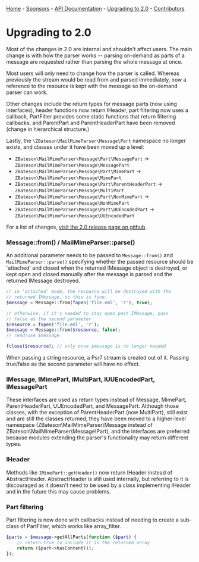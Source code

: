 [Home](/) - [Sponsors](/#sponsors) - [API Documentation](api/2.0) - [Upgrading to 2.0](upgrade-2.0) - [Contributors](/#contributors)

# Upgrading to 2.0

Most of the changes in 2.0 are internal and shouldn't affect users.  The main change is with how the parser works -- parsing on-demand as parts of a message are requested rather than parsing the whole message at once.

Most users will only need to change how the parser is called.  Whereas previously the stream would be read from and parsed immediately, now a reference to the resource is kept with the message so the on-demand parser can work.

Other changes include the return types for message parts (now using interfaces), header functions now return IHeader, part filtering now uses a callback, PartFilter provides some static functions that return filtering callbacks, and ParentPart and ParentHeaderPart have been removed (change in hierarchical structure.)

Lastly, the `\ZBateson\MailMimeParser\Message\Part` namespace no longer exists, and classes under it have been moved up a level:

- `ZBateson\MailMimeParser\Message\Part\MessagePart` -> `ZBateson\MailMimeParser\Message\MessagePart`
- `ZBateson\MailMimeParser\Message\Part\MimePart` -> `ZBateson\MailMimeParser\Message\MimePart`
- `ZBateson\MailMimeParser\Message\Part\ParentHeaderPart` -> `ZBateson\MailMimeParser\Message\MultiPart`
- `ZBateson\MailMimeParser\Message\Part\NonMimePart` -> `ZBateson\MailMimeParser\Message\NonMimePart`
- `ZBateson\MailMimeParser\Message\Part\UUEncodedPart` -> `ZBateson\MailMimeParser\Message\UUEncodedPart`

For a list of changes, [visit the 2.0 release page on github](https://github.com/zbateson/mail-mime-parser/releases/tag/2.0.0).

### Message::from() / MailMimeParser::parse()

An additional parameter needs to be passed to ``` Message::from() ``` and ``` MailMimeParser::parse() ``` specifying whether the passed resource should be 'attached' and closed when the returned IMessage object is destroyed, or kept open and closed manually after the message is parsed and the returned IMessage destroyed.

```php
// in 'attached' mode, the resource will be destroyed with the
// returned IMessage, so this is fine:
$message = Message::from(fopen('file.eml', 'r'), true);

// otherwise, if it's needed to stay open past IMessage, pass
// false as the second parameter
$resource = fopen('file.eml', 'r');
$message = Message::from($resource, false);
// read/use $message

fclose($resource); // only once $message is no longer needed
```

When passing a string resource, a Psr7 stream is created out of it.  Passing true/false as the second parameter
will have no effect.

### IMessage, IMimePart, IMultiPart, IUUEncodedPart, IMessagePart

These interfaces are used as return types instead of Message, MimePart, ParentHeaderPart, UUEncodedPart, and MessagePart.  Although those classes, with the exception of ParentHeaderPart (now MultiPart), still exist and are still the classes returned, they have been moved to a higher-level namespace (ZBateson\MailMimeParser\Message instead of ZBateson\MailMimeParser\Message\Part), and the interfaces are preferred because modules extending the parser's functionality may return different types.

### IHeader

Methods like `IMimePart::getHeader()` now return IHeader instead of AbstractHeader.  AbstractHeader is still used internally, but referring to it is discouraged as it doesn't need to be used by a class implementing IHeader and in the future this may cause problems.

### Part filtering

Part filtering is now done with callbacks instead of needing to create a sub-class of PartFilter, which works like array_filter.

```php
$parts = $message->getAllParts(function ($part) {
    // return true to include it in the returned array
    return ($part->hasContent());
});

```

